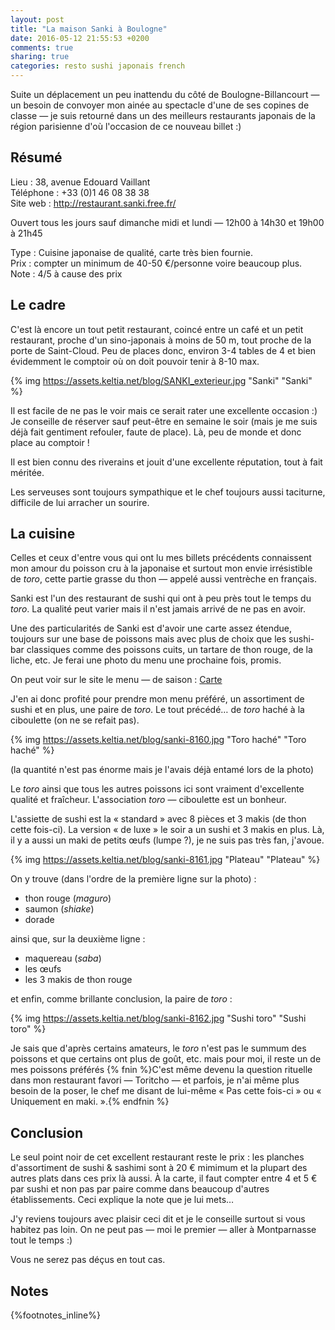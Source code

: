 ```yaml
---
layout: post
title: "La maison Sanki à Boulogne"
date: 2016-05-12 21:55:53 +0200
comments: true
sharing: true
categories: resto sushi japonais french
---
```


Suite un déplacement un peu inattendu du côté de Boulogne-Billancourt — un besoin de convoyer mon ainée au spectacle d'une de ses copines de classe — je suis retourné dans un des meilleurs restaurants japonais de la région parisienne d'où l'occasion de ce nouveau billet :)

Résumé
------

Lieu : 38, avenue Edouard Vaillant<br/>
Téléphone : +33 (0)1 46 08 38 38<br/>
Site web  : http://restaurant.sanki.free.fr/<br/>

Ouvert tous les jours sauf dimanche midi et lundi — 12h00 à 14h30 et 19h00 à 21h45<br/>

Type : Cuisine japonaise de qualité, carte très bien fournie.<br/>
Prix : compter un minimum de 40-50 €/personne voire beaucoup plus.<br/>
Note : 4/5 à cause des prix<br/>
<!--more-->
Le cadre
--------
C'est là encore un tout petit restaurant, coincé entre un café et un petit restaurant, proche d'un sino-japonais à moins de 50 m, tout proche de la porte de Saint-Cloud. Peu de places donc, environ 3-4 tables de 4 et bien évidemment le comptoir où on doit pouvoir tenir à 8-10 max.
 
{% img https://assets.keltia.net/blog/SANKI_exterieur.jpg "Sanki" "Sanki" %}

Il est facile de ne pas le voir mais ce serait rater une excellente occasion :)  Je conseille de réserver sauf peut-être en semaine le soir (mais je me suis déjà fait gentiment refouler, faute de place). Là, peu de monde et donc place au comptoir !

Il est bien connu des riverains et jouit d'une excellente réputation, tout à fait méritée.

Les serveuses sont toujours sympathique et le chef toujours aussi taciturne, difficile de lui arracher un sourire.

La cuisine
----------
Celles et ceux d'entre vous qui ont lu mes billets précédents connaissent mon amour du poisson cru à la japonaise et surtout mon envie irrésistible de *toro*, cette partie grasse du thon — appelé aussi ventrèche en français.

Sanki est l'un des restaurant de sushi qui ont à peu près tout le temps du *toro*. La qualité peut varier mais il n'est jamais arrivé de ne pas en avoir.

Une des particularités de Sanki est d'avoir une carte assez étendue, toujours sur une base de poissons mais avec plus de choix que les sushi-bar classiques comme des poissons cuits, un tartare de thon rouge, de la liche, etc. Je ferai une photo du menu une prochaine fois, promis. 

On peut voir sur le site le menu — de saison :
[Carte](http://restaurant.sanki.free.fr/carte.html)

J'en ai donc profité pour prendre mon menu préféré, un assortiment de sushi et en plus, une paire de *toro*. Le tout précédé… de *toro* haché à la ciboulette (on ne se refait pas).

{% img https://assets.keltia.net/blog/sanki-8160.jpg "Toro haché" "Toro haché" %}

(la quantité n'est pas énorme mais je l'avais déjà entamé lors de la photo)

Le *toro* ainsi que tous les autres poissons ici sont vraiment d'excellente qualité et fraîcheur. L'association *toro* — ciboulette est un bonheur.

L'assiette de sushi est la « standard » avec 8 pièces et 3 makis (de thon cette fois-ci). La version « de luxe » le soir a un sushi et 3 makis en plus. Là, il y a aussi un maki de petits œufs (lumpe ?), je ne suis pas très fan, j'avoue.

{% img https://assets.keltia.net/blog/sanki-8161.jpg "Plateau" "Plateau" %}

On y trouve (dans l'ordre de la première ligne sur la photo) :

- thon rouge (*maguro*)
- saumon (*shiake*)
- dorade

ainsi que, sur la deuxième ligne :

- maquereau (*saba*)
- les œufs
- les 3 makis de thon rouge

et enfin, comme brillante conclusion, la paire de *toro* :

{% img https://assets.keltia.net/blog/sanki-8162.jpg "Sushi toro" "Sushi toro" %}

Je sais que d'après certains amateurs, le *toro* n'est pas le summum des poissons et que certains ont plus de goût, etc. mais pour moi, il reste un de mes poissons préférés {% fnin %}C'est même devenu la question rituelle dans mon restaurant favori — Toritcho — et parfois, je n'ai même plus besoin de la poser, le chef me disant de lui-même « Pas cette fois-ci » ou « Uniquement en maki. ».{% endfnin %}

Conclusion
----------
Le seul point noir de cet excellent restaurant reste le prix : les planches d'assortiment de sushi & sashimi sont à 20 € mimimum et la plupart des autres plats dans ces prix là aussi. À la carte, il faut compter entre 4 et 5 € par sushi et non pas par paire comme dans beaucoup d'autres établissements. Ceci explique la note que je lui mets…

J'y reviens toujours avec plaisir ceci dit et je le conseille surtout si vous habitez pas loin. On ne peut pas — moi le premier — aller à Montparnasse tout le temps :)

Vous ne serez pas déçus en tout cas.

Notes
-----
{%footnotes_inline%}
